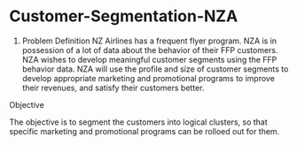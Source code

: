 # Customer-Segmentation-NZA

1. Problem Definition
NZ Airlines has a frequent flyer program. 
NZA is in possession of a lot of data about the behavior of their FFP customers. NZA wishes to develop meaningful customer segments using the FFP behavior data. NZA will use the profile and size of customer segments to develop appropriate marketing and promotional programs to improve their revenues, and satisfy their customers better.

Objective

The objective is to segment the customers into logical clusters, so that specific marketing and promotional programs can be rolloed out for them.
